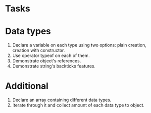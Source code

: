 # Tasks

# Data types

1. Declare a variable on each type using two options: plain creation, creation with constructor.
2. Use operator typeof on each of them.
3. Demonstrate object's references.
4. Demonstrate string's backticks features.

# Additional

1. Declare an array containing different data types.
2. Iterate through it and collect amount of each data type to object.
